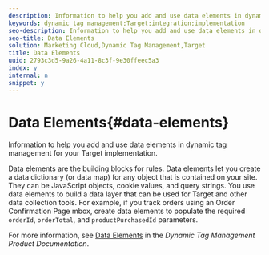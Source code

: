 ```yaml
---
description: Information to help you add and use data elements in dynamic tag management for your Target implementation.
keywords: dynamic tag management;Target;integration;implementation
seo-description: Information to help you add and use data elements in dynamic tag management for your Target implementation.
seo-title: Data Elements
solution: Marketing Cloud,Dynamic Tag Management,Target
title: Data Elements
uuid: 2793c3d5-9a26-4a11-8c3f-9e30ffeec5a3
index: y
internal: n
snippet: y
---
```


# Data Elements{#data-elements}

Information to help you add and use data elements in dynamic tag management for your Target implementation.

Data elements are the building blocks for rules. Data elements let you create a data dictionary (or data map) for any object that is contained on your site. They can be JavaScript objects, cookie values, and query strings. You use data elements to build a data layer that can be used for Target and other data collection tools. For example, if you track orders using an Order Confirmation Page mbox, create data elements to populate the required `orderId`, `orderTotal`, and `productPurchasedId` parameters.

For more information, see [Data Elements](https://marketing.adobe.com/resources/help/en_US/dtm/index.html?f=data_elements) in the *Dynamic Tag Management Product Documentation*. 
